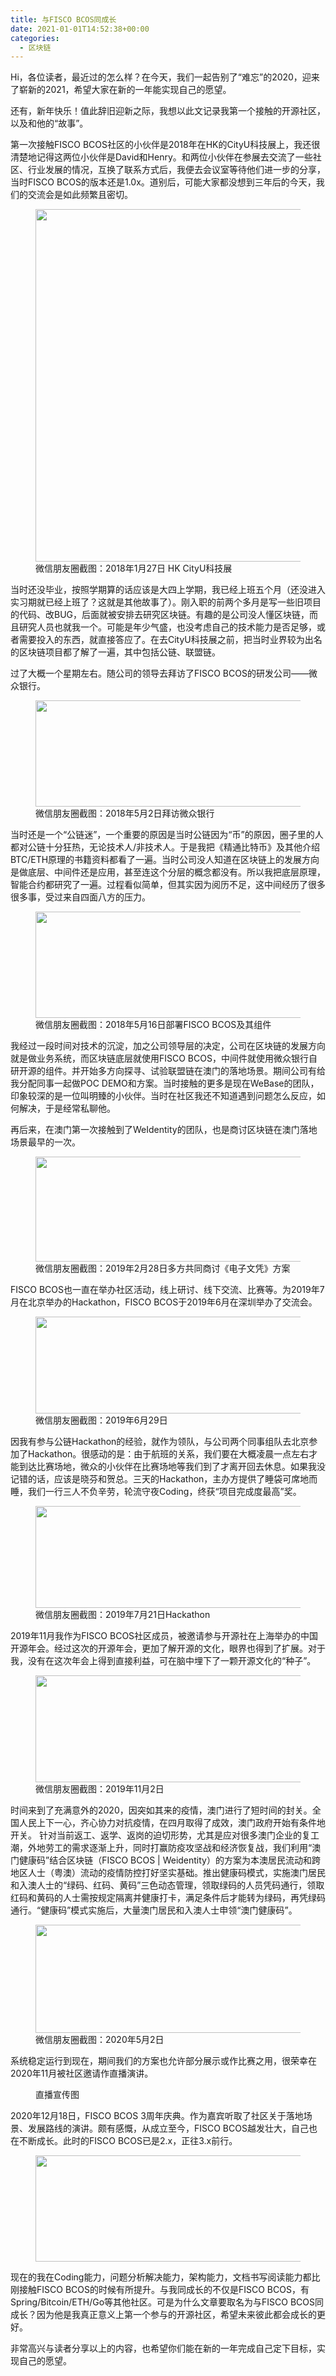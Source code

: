```yaml
---
title: 与FISCO BCOS同成长
date: 2021-01-01T14:52:38+00:00
categories:
  - 区块链
---
```

Hi，各位读者，最近过的怎么样？在今天，我们一起告别了“难忘”的2020，迎来了崭新的2021，希望大家在新的一年能实现自己的愿望。

还有，新年快乐！值此辞旧迎新之际，我想以此文记录我第一个接触的开源社区，以及和他的“故事”。

第一次接触FISCO BCOS社区的小伙伴是2018年在HK的CityU科技展上，我还很清楚地记得这两位小伙伴是David和Henry。和两位小伙伴在参展去交流了一些社区、行业发展的情况，互换了联系方式后，我便去会议室等待他们进一步的分享，当时FISCO BCOS的版本还是1.0x。道别后，可能大家都没想到三年后的今天，我们的交流会是如此频繁且密切。

<!--more-->

<div class="wp-block-image">
  <figure class="aligncenter is-resized"><a href="http://roliu.work/wp-content/uploads/2021/01/image-e1609472960145.png"><img decoding="async" src="http://roliu.work/wp-content/uploads/2021/01/image-e1609472960145.png" alt="" class="wp-image-740" width="564" /></a><figcaption>微信朋友圈截图：2018年1月27日 HK CityU科技展</figcaption></figure>
</div>

当时还没毕业，按照学期算的话应该是大四上学期，我已经上班五个月（还没进入实习期就已经上班了？这就是其他故事了）。刚入职的前两个多月是写一些旧项目的代码、改BUG，后面就被安排去研究区块链。有趣的是公司没人懂区块链，而且研究人员也就我一个。可能是年少气盛，也没考虑自己的技术能力是否足够，或者需要投入的东西，就直接答应了。在去CityU科技展之前，把当时业界较为出名的区块链项目都了解了一遍，其中包括公链、联盟链。

过了大概一个星期左右。随公司的领导去拜访了FISCO BCOS的研发公司——微众银行。

<div class="wp-block-image">
  <figure class="aligncenter is-resized"><img decoding="async" loading="lazy" src="http://roliu.work/wp-content/uploads/2021/01/image-1.png" alt="" class="wp-image-741" width="564" height="170" /><figcaption>微信朋友圈截图：2018年5月2日拜访微众银行<br /></figcaption></figure>
</div>

当时还是一个“公链迷”，一个重要的原因是当时公链因为“币”的原因，圈子里的人都对公链十分狂热，无论技术人/非技术人。于是我把《精通比特币》及其他介绍BTC/ETH原理的书籍资料都看了一遍。当时公司没人知道在区块链上的发展方向是做底层、中间件还是应用，甚至连这个分层的概念都没有。所以我把底层原理，智能合约都研究了一遍。过程看似简单，但其实因为阅历不足，这中间经历了很多很多事，受过来自四面八方的压力。

<div class="wp-block-image">
  <figure class="aligncenter is-resized"><img decoding="async" loading="lazy" src="http://roliu.work/wp-content/uploads/2021/01/image-2.png" alt="" class="wp-image-742" width="564" height="170" /><figcaption>微信朋友圈截图：2018年5月16日部署FISCO BCOS及其组件</figcaption></figure>
</div>

我经过一段时间对技术的沉淀，加之公司领导层的决定，公司在区块链的发展方向就是做业务系统，而区块链底层就使用FISCO BCOS，中间件就使用微众银行自研开源的组件。并开始多方向探寻、试验联盟链在澳门的落地场景。期间公司有给我分配同事一起做POC DEMO和方案。当时接触的更多是现在WeBase的团队，印象较深的是一位叫明臻的小伙伴。当时在社区我还不知道遇到问题怎么反应，如何解决，于是经常私聊他。

再后来，在澳门第一次接触到了WeIdentity的团队，也是商讨区块链在澳门落地场景最早的一次。

<div class="wp-block-image">
  <figure class="aligncenter is-resized"><img decoding="async" loading="lazy" src="http://roliu.work/wp-content/uploads/2021/01/image-3.png" alt="" class="wp-image-743" width="563" height="168" /><figcaption>微信朋友圈截图：2019年2月28日多方共同商讨《电子文凭》方案</figcaption></figure>
</div>

FISCO BCOS也一直在举办社区活动，线上研讨、线下交流、比赛等。为2019年7月在北京举办的Hackathon，FISCO BCOS于2019年6月在深圳举办了交流会。

<div class="wp-block-image">
  <figure class="aligncenter is-resized"><img decoding="async" loading="lazy" src="http://roliu.work/wp-content/uploads/2021/01/image-4.png" alt="" class="wp-image-744" width="563" height="155" /><figcaption>微信朋友圈截图：2019年6月29日</figcaption></figure>
</div>

因我有参与公链Hackathon的经验，就作为领队，与公司两个同事组队去北京参加了Hackathon。很感动的是：由于航班的关系，我们要在大概凌晨一点左右才能到达比赛场地，微众的小伙伴在比赛场地等我们到了才离开回去休息。如果我没记错的话，应该是晓芬和贺总。三天的Hackathon，主办方提供了睡袋可席地而睡，我们一行三人不负辛劳，轮流守夜Coding，终获“项目完成度最高”奖。

<div class="wp-block-image">
  <figure class="aligncenter is-resized"><img decoding="async" loading="lazy" src="http://roliu.work/wp-content/uploads/2021/01/image-5.png" alt="" class="wp-image-745" width="561" height="163" /><figcaption>微信朋友圈截图：2019年7月21日Hackathon</figcaption></figure>
</div>

2019年11月我作为FISCO BCOS社区成员，被邀请参与开源社在上海举办的中国开源年会。经过这次的开源年会，更加了解开源的文化，眼界也得到了扩展。对于我，没有在这次年会上得到直接利益，可在脑中埋下了一颗开源文化的“种子”。

<div class="wp-block-image">
  <figure class="aligncenter is-resized"><img decoding="async" loading="lazy" src="http://roliu.work/wp-content/uploads/2021/01/image-6.png" alt="" class="wp-image-746" width="560" height="171" /><figcaption>微信朋友圈截图：2019年11月2日</figcaption></figure>
</div>

时间来到了充满意外的2020，因突如其来的疫情，澳门进行了短时间的封关。全国人民上下一心，齐心协力对抗疫情，在四月取得了成效，澳门政府开始有条件地开关。 针对当前返工、返学、返岗的迫切形势，尤其是应对很多澳门企业的复工潮，外地劳工的需求逐渐上升，同时打赢防疫攻坚战和经济恢复战，我们利用“澳门健康码”结合区块链（FISCO BCOS | Weidentity）的方案为本澳居民流动和跨地区人士（粤澳）流动的疫情防控打好坚实基础。推出健康码模式，实施澳门居民和入澳人士的“绿码、红码、黄码”三色动态管理，领取绿码的人员凭码通行，领取红码和黄码的人士需按规定隔离并健康打卡，满足条件后才能转为绿码，再凭绿码通行。“健康码”模式实施后，大量澳门居民和入澳人士申领“澳门健康码”。 

<div class="wp-block-image">
  <figure class="aligncenter is-resized"><img decoding="async" loading="lazy" src="http://roliu.work/wp-content/uploads/2021/01/image-7.png" alt="" class="wp-image-747" width="560" height="173" /><figcaption>微信朋友圈截图：2020年5月2日</figcaption></figure>
</div>

系统稳定运行到现在，期间我们的方案也允许部分展示或作比赛之用，很荣幸在2020年11月被社区邀请作直播演讲。

<div class="wp-block-image">
  <figure class="aligncenter"><img decoding="async" src="http://roliu.work/wp-content/uploads/2021/01/image-9-224x1024.png" alt="" class="wp-image-749" /><figcaption>直播宣传图</figcaption></figure>
</div>

2020年12月18日，FISCO BCOS 3周年庆典。作为嘉宾听取了社区关于落地场景、发展路线的演讲。颇有感慨，从成立至今，FISCO BCOS越发壮大，自己也在不断成长。此时的FISCO BCOS已是2.x，正往3.x前行。

<div class="wp-block-image">
  <figure class="aligncenter is-resized"><img decoding="async" loading="lazy" src="http://roliu.work/wp-content/uploads/2021/01/image-10.png" alt="" class="wp-image-750" width="564" height="170" /></figure>
</div>

现在的我在Coding能力，问题分析解决能力，架构能力，文档书写阅读能力都比刚接触FISCO BCOS的时候有所提升。与我同成长的不仅是FISCO BCOS，有Spring/Bitcoin/ETH/Go等其他社区。可是为什么文章要取名为与FISCO BCOS同成长？因为他是我真正意义上第一个参与的开源社区，希望未来彼此都会成长的更好。

非常高兴与读者分享以上的内容，也希望你们能在新的一年完成自己定下目标，实现自己的愿望。